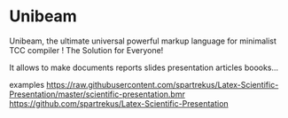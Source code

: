 # Unibeam
Unibeam, the ultimate universal powerful markup language for minimalist TCC compiler !  The Solution for Everyone!

It allows to make documents reports slides presentation articles boooks...

examples
 https://raw.githubusercontent.com/spartrekus/Latex-Scientific-Presentation/master/scientific-presentation.bmr
 https://github.com/spartrekus/Latex-Scientific-Presentation

